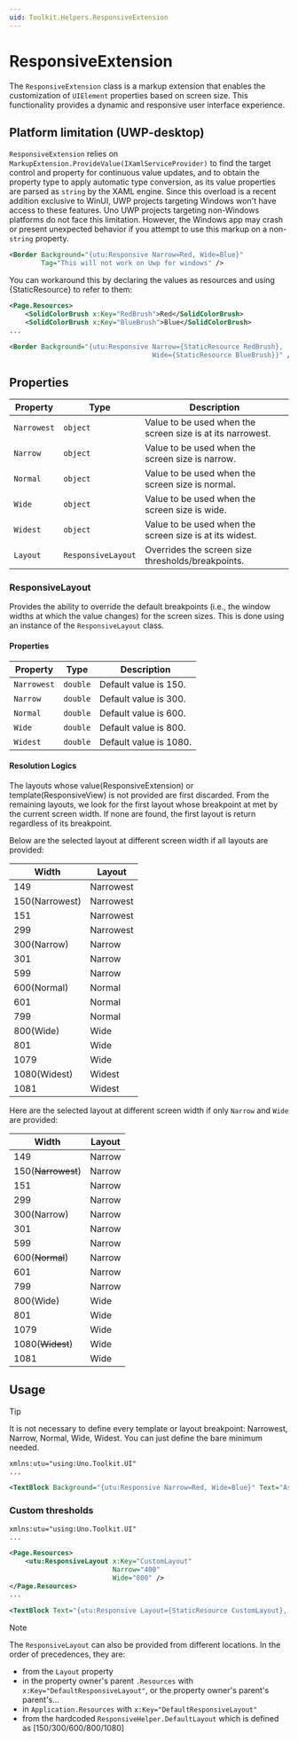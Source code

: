 ```yaml
---
uid: Toolkit.Helpers.ResponsiveExtension
---
```


# ResponsiveExtension

The `ResponsiveExtension` class is a markup extension that enables the customization of `UIElement` properties based on screen size.
This functionality provides a dynamic and responsive user interface experience.

## Platform limitation (UWP-desktop)

`ResponsiveExtension` relies on `MarkupExtension.ProvideValue(IXamlServiceProvider)` to find the target control and property for continuous value updates, and to obtain the property type to apply automatic type conversion, as its value properties are parsed as `string` by the XAML engine. Since this overload is a recent addition exclusive to WinUI, UWP projects targeting Windows won't have access to these features. Uno UWP projects targeting non-Windows platforms do not face this limitation. However, the Windows app may crash or present unexpected behavior if you attempt to use this markup on a non-`string` property.

```xml
<Border Background="{utu:Responsive Narrow=Red, Wide=Blue}"
        Tag="This will not work on Uwp for windows" />
```

You can workaround this by declaring the values as resources and using {StaticResource} to refer to them:

```xml
<Page.Resources>
    <SolidColorBrush x:Key="RedBrush">Red</SolidColorBrush>
    <SolidColorBrush x:Key="BlueBrush">Blue</SolidColorBrush>
...

<Border Background="{utu:Responsive Narrow={StaticResource RedBrush},
                                    Wide={StaticResource BlueBrush}}" />
```

## Properties

| Property    | Type               | Description                                                |
|-------------|--------------------|------------------------------------------------------------|
| `Narrowest` | `object`           | Value to be used when the screen size is at its narrowest. |
| `Narrow`    | `object`           | Value to be used when the screen size is narrow.           |
| `Normal`    | `object`           | Value to be used when the screen size is normal.           |
| `Wide`      | `object`           | Value to be used when the screen size is wide.             |
| `Widest`    | `object`           | Value to be used when the screen size is at its widest.    |
| `Layout`    | `ResponsiveLayout` | Overrides the screen size thresholds/breakpoints.          |

### ResponsiveLayout

Provides the ability to override the default breakpoints (i.e., the window widths at which the value changes) for the screen sizes.
This is done using an instance of the `ResponsiveLayout` class.

#### Properties

| Property    | Type     | Description            |
|-------------|----------|------------------------|
| `Narrowest` | `double` | Default value is 150.  |
| `Narrow`    | `double` | Default value is 300.  |
| `Normal`    | `double` | Default value is 600.  |
| `Wide`      | `double` | Default value is 800.  |
| `Widest`    | `double` | Default value is 1080. |

#### Resolution Logics

The layouts whose value(ResponsiveExtension) or template(ResponsiveView) is not provided are first discarded. From the remaining layouts, we look for the first layout whose breakpoint at met by the current screen width. If none are found, the first layout is return regardless of its breakpoint.

Below are the selected layout at different screen width if all layouts are provided:

| Width          | Layout    |
|----------------|-----------|
| 149            | Narrowest |
| 150(Narrowest) | Narrowest |
| 151            | Narrowest |
| 299            | Narrowest |
| 300(Narrow)    | Narrow    |
| 301            | Narrow    |
| 599            | Narrow    |
| 600(Normal)    | Normal    |
| 601            | Normal    |
| 799            | Normal    |
| 800(Wide)      | Wide      |
| 801            | Wide      |
| 1079           | Wide      |
| 1080(Widest)   | Widest    |
| 1081           | Widest    |

Here are the selected layout at different screen width if only `Narrow` and `Wide` are provided:

| Width              | Layout |
|--------------------|--------|
| 149                | Narrow |
| 150(~~Narrowest~~) | Narrow |
| 151                | Narrow |
| 299                | Narrow |
| 300(Narrow)        | Narrow |
| 301                | Narrow |
| 599                | Narrow |
| 600(~~Normal~~)    | Narrow |
| 601                | Narrow |
| 799                | Narrow |
| 800(Wide)          | Wide   |
| 801                | Wide   |
| 1079               | Wide   |
| 1080(~~Widest~~)   | Wide   |
| 1081               | Wide   |

## Usage

> [!TIP]
> It is not necessary to define every template or layout breakpoint: Narrowest, Narrow, Normal, Wide, Widest. You can just define the bare minimum needed.

```xml
xmlns:utu="using:Uno.Toolkit.UI"
...

<TextBlock Background="{utu:Responsive Narrow=Red, Wide=Blue}" Text="Asd" />
```

### Custom thresholds

```xml
xmlns:utu="using:Uno.Toolkit.UI"
...

<Page.Resources>
    <utu:ResponsiveLayout x:Key="CustomLayout"
                          Narrow="400"
                          Wide="800" />
</Page.Resources>
...

<TextBlock Text="{utu:Responsive Layout={StaticResource CustomLayout}, Narrow=Narrow, Wide=Wide}" />
```

> [!NOTE]
> The `ResponsiveLayout` can also be provided from different locations. In the order of precedences, they are:
>
> - from the `Layout` property
> - in the property owner's parent `.Resources` with `x:Key="DefaultResponsiveLayout"`, or the property owner's parent's parent's...
> - in `Application.Resources` with `x:Key="DefaultResponsiveLayout"`
> - from the hardcoded `ResponsiveHelper.DefaultLayout` which is defined as [150/300/600/800/1080]

